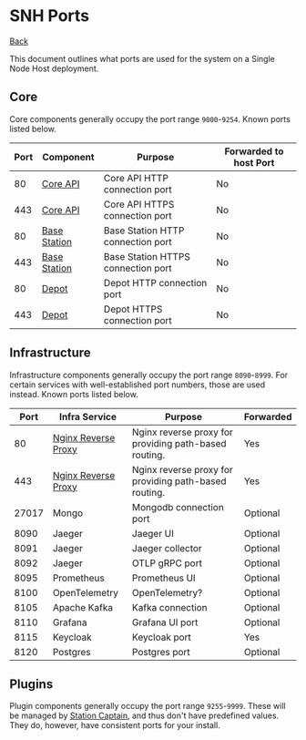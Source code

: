 # SNH Ports

[Back](README.md)

This document outlines what ports are used for the system on a Single Node Host deployment.

## Core

Core components generally occupy the port range `9000`-`9254`. Known ports listed below.

| Port | Component                                                         | Purpose                            | Forwarded to host Port |
|------|-------------------------------------------------------------------|------------------------------------|------------------------|
| 80   | [Core API](../../../software/oqm-core-api/README.md)              | Core API HTTP connection port      | No                     |
| 443  | [Core API](../../../software/oqm-core-api/README.md)              | Core API HTTPS connection port     | No                     |
| 80   | [Base Station](../../../software/oqm-core-base-station/README.md) | Base Station HTTP connection port  | No                     |
| 443  | [Base Station](../../../software/oqm-core-base-station/README.md) | Base Station HTTPS connection port | No                     |
| 80   | [Depot](../../../software/oqm-depot/README.md)                    | Depot HTTP connection port         | No                     |
| 443  | [Depot](../../../software/oqm-depot/README.md)                    | Depot HTTPS connection port        | No                     |

## Infrastructure

Infrastructure components generally occupy the port range `8090`-`8999`. For certain services with well-established port
numbers, those are used instead. Known ports listed below.

| Port  | Infra Service                                   | Purpose                                               | Forwarded |
|-------|-------------------------------------------------|-------------------------------------------------------|-----------|
| 80    | [Nginx Reverse Proxy](../Infrastructure/nginx/) | Nginx reverse proxy for providing path-based routing. | Yes       |
| 443   | [Nginx Reverse Proxy](../Infrastructure/nginx/) | Nginx reverse proxy for providing path-based routing. | Yes       |
| 27017 | Mongo                                           | Mongodb connection port                               | Optional  |
| 8090  | Jaeger                                          | Jaeger UI                                             | Optional  |
| 8091  | Jaeger                                          | Jaeger collector                                      | Optional  |
| 8092  | Jaeger                                          | OTLP gRPC port                                        | Optional  |
| 8095  | Prometheus                                      | Prometheus UI                                         | Optional  |
| 8100  | OpenTelemetry                                   | OpenTelemetry?                                        | Optional  |
| 8105  | Apache Kafka                                    | Kafka connection                                      | Optional  |
| 8110  | Grafana                                         | Grafana UI port                                       | Optional  |
| 8115  | Keycloak                                        | Keycloak port                                         | Yes       |
| 8120  | Postgres                                        | Postgres port                                         | Optional  |

## Plugins

Plugin components generally occupy the port range `9255`-`9999`. These will be managed
by [Station Captain](../Station-Captain/README.md), and thus don't have predefined values. They do, however, have
consistent ports for your install.


